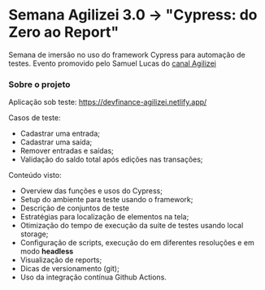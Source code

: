 # Semana Agilizei 3.0 -> "Cypress: do Zero ao Report"

Semana de imersão no uso do framework Cypress para automação de testes. Evento promovido pelo Samuel Lucas do [canal Agilizei](https://www.youtube.com/channel/UCI_m5uwJjfD7trqcwAB8E3w)

### Sobre o projeto

Aplicação sob teste: https://devfinance-agilizei.netlify.app/

Casos de teste: 
* Cadastrar uma entrada;
* Cadastrar uma saída;
* Remover entradas e saídas;
* Validação do saldo total após edições nas transações;

Conteúdo visto:
* Overview das funções e usos do Cypress;
* Setup do ambiente para teste usando o framework;
* Descrição de conjuntos de teste
* Estratégias para localização de elementos na tela;
* Otimização do tempo de execução da suite de testes usando local storage;
* Configuração de scripts, execução do em diferentes resoluções e em modo __headless__
* Visualização de reports;
* Dicas de versionamento (git);
* Uso da integração contínua Github Actions.
